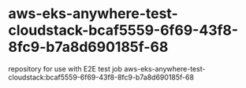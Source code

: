 # aws-eks-anywhere-test-cloudstack-bcaf5559-6f69-43f8-8fc9-b7a8d690185f-68
repository for use with E2E test job aws-eks-anywhere-test-cloudstack:bcaf5559-6f69-43f8-8fc9-b7a8d690185f-68
